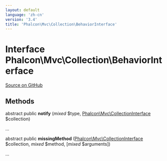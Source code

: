 ```yaml
---
layout: default
language: 'zh-cn'
version: '3.4'
title: 'Phalcon\Mvc\Collection\BehaviorInterface'
---
```


# Interface **Phalcon\Mvc\Collection\BehaviorInterface**

<a href="https://github.com/phalcon/cphalcon/tree/v3.4.0/phalcon/mvc/collection/behaviorinterface.zep" class="btn btn-default btn-sm">Source on GitHub</a>

## Methods

abstract public **notify** (*mixed* $type, [Phalcon\Mvc\CollectionInterface](/3.4/en/api/Phalcon_Mvc_CollectionInterface) $collection)

...

abstract public **missingMethod** ([Phalcon\Mvc\CollectionInterface](/3.4/en/api/Phalcon_Mvc_CollectionInterface) $collection, *mixed* $method, [*mixed* $arguments])

...